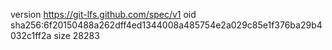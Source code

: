 version https://git-lfs.github.com/spec/v1
oid sha256:6f20150488a262dff4ed1344008a485754e2a029c85e1f376ba29b4032c1ff2a
size 28283
